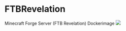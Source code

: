 # FTBRevelation
Minecraft Forge Server (FTB Revelation) Dockerimage
[![](https://images.microbadger.com/badges/image/kappabull/ftbrevelation.svg)](https://microbadger.com/images/kappabull/ftbrevelation "Get your own image badge on microbadger.com")  
